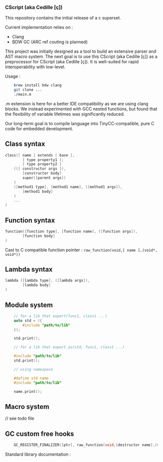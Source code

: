 ### CScript (aka Cedille [ç])

This repository contains the initial release of a c superset.

Current implementation relies on :
- Clang
- BDW GC (ARC ref couting is planned)

This project was initially designed as a tool to build an extensive parser and AST macro system. The next goal is to use this CScript (aka Cedille [ç]) as a preprocessor for CScript (aka Cedille [ç]).
It is well-suited for rapid interoperability with low-level.

Usage :

```bash
	brew install bdw clang
	git clone ...
	./main.m

```

.m extension is here for a better IDE compatibility as we are using clang blocks. We instead experimented with GCC nested functions, but found that the flexibility of variable lifetimes was significantly reduced.

Our long-term goal is to compile language into TinyCC-compatible, pure C code for embedded development.

## Class syntax

```C
class([ name ] extends [ base ],
		[ type property1 ];
		[ type property2 ]
	(([ constructor args ]),
		[constructor body]
		super([parent args])
	)
	([method1 type], [method1 name], ([method1 args]),
		[method1 body]
	)
	...
)
```

## Function syntax

```C
function([function type], [function name], ([function args]),
		[function body]
)
```


Cast to C compatible function pointer : `raw_function(void,[ name ],(void*, void*))`

## Lambda syntax

```C
lambda ([lambda type], ([lambda args]),
		[lambda body]
)
```

## Module system

```C
	// for a lib that export(func1, class1 ...)
	auto std = ({
		#include "path/to/lib"
	});

	std.print();
```

```C
	// for a lib that export_as(std, func1, class1 ...)

	#include "path/to/lib"
	std.print();

	// using namespace

	#define std name
	#include "path/to/lib"

	name.print();
```


## Macro system

// see todo file


## GC custom free hooks

```C
	GC_REGISTER_FINALIZER([ptr], raw_function(void,[destructor name],(void*, void*)),NULL, NULL, NULL);\
```

Standard library documentation :
